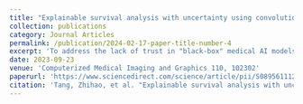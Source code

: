 ```yaml
---
title: "Explainable survival analysis with uncertainty using convolution-involved vision transformer"
collection: publications
category: Journal Articles
permalink: /publication/2024-02-17-paper-title-number-4
excerpt: 'To address the lack of trust in "black-box" medical AI models and the safety risks of their overconfident predictions, we propose the ESAUT framework. ESAUT utilizes a convolution-enhanced Vision Transformer (ViT) for whole slide image analysis and introduces stochastic uncertainty to quantify prediction confidence. Furthermore, our post-hoc explainability method enhances transparency and trust by identifying the key image regions and cellular features that drive the model's decisions.'
date: 2023-09-23
venue: 'Computerized Medical Imaging and Graphics 110, 102302'
paperurl: 'https://www.sciencedirect.com/science/article/pii/S0895611123001209'
citation: 'Tang, Zhihao, et al. "Explainable survival analysis with uncertainty using convolution-involved vision transformer." Computerized Medical Imaging and Graphics 110 (2023): 102302.'
---
```

